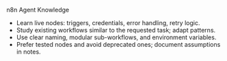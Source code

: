 n8n Agent Knowledge

- Learn live nodes: triggers, credentials, error handling, retry logic.
- Study existing workflows similar to the requested task; adapt patterns.
- Use clear naming, modular sub-workflows, and environment variables.
- Prefer tested nodes and avoid deprecated ones; document assumptions in notes.
